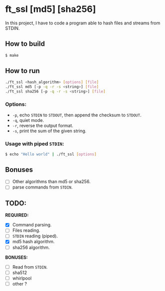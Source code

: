 ft_ssl \[md5\] \[sha256\]
===========

In this project, I have to code a program able to hash files and streams from
STDIN.

## How to build

```sh
$ make
```

## How to run

```sh
./ft_ssl <hash_algorithm> [options] [file]
./ft_ssl md5 [-p -q -r -s <string>] [file]
./ft_ssl sha256 [-p -q -r -s <string>] [file]
```

### Options:

- `-p`, echo `STDIN` to `STDOUT`, then append the checksum to `STDOUT`.
- `-q`, quiet mode.
- `-r`, reverse the output format.
- `-s`, print the sum of the given string.

### Usage with piped `STDIN`:

```sh
$ echo "Hello world" | ./ft_ssl [options]
```

## Bonuses

- [ ] Other algorithms than md5 or sha256.
- [ ] parse commands from `STDIN`.

## TODO:

**REQUIRED:**
- [x] Command parsing.
- [ ] Files reading.
- [ ] `STDIN` reading (piped).
- [x] md5 hash algorithm.
- [ ] sha256 algorithm.

**BONUSES:**
- [ ] Read from `STDIN`.
- [ ] sha512
- [ ] whirlpool
- [ ] other ?